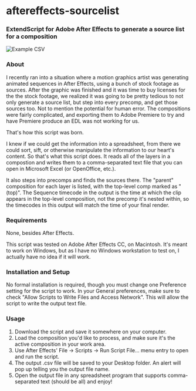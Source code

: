 # aftereffects-sourcelist
### ExtendScript for Adobe After Effects to generate a source list for a composition

![Example CSV](https://f001.backblazeb2.com/file/bradcordeiro/aftereffects-sourcelist.png)

### About
I recently ran into a situation where a motion graphics artist was generating animated sequences in After Effects, using a bunch of stock footage as sources. After the graphic was finished and it was time to buy licenses for the the stock footage, we realized it was going to be pretty tedious to not only generate a source list, but step into every precomp, and get those sources too. Not to mention the potential for human error. The compositions were fairly complicated, and exporting them to Adobe Premiere to try and have Premiere produce an EDL was not working for us.

That's how this script was born.

I knew if we could get the information into a spreadsheet, from there we could sort, sift, or otherwise manipulate the information to our heart's content. So that's what this script does. It reads all of the layers in a compostion and writes them to a comma-separated text file that you can open in Microsoft Excel (or OpenOffice, etc.).

It also steps into precomps and finds the sources there. The "parent" composition for each layer is listed, with the top-level comp marked as "(top)". The Sequence timecode in the output is the time at which the clip appears in the top-level composition, not the precomp it's nested within, so the timecodes in this output will match the time of your final render.

### Requirements

None, besides After Effects.

This script was tested on Adobe After Effects CC, on Macintosh. It's meant to work on Windows, but as I have no Windows workstation to test on, I actually have no idea if it will work.

### Installation and Setup

No formal installation is required, though you must change one Preference setting for the script to work. In your General preferences, make sure to check "Allow Scripts to Write Files and Access Network". This will allow the script to write the output text file.

### Usage

1. Download the script and save it somewhere on your computer.
2. Load the composition you'd like to process, and make sure it's the active composition in your work area.
3. Use After Effects' File -> Scripts -> Run Script File... menu entry to open and run the script.
4. The output .csv file will be saved to your Desktop folder. An alert will pop up telling you the output file name.
5. Open the output file in any spreadsheet program that supports comma-separated text (should be all) and enjoy!
